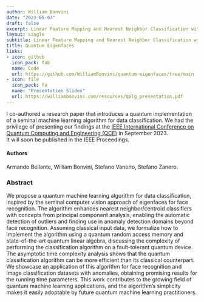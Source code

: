 ```yaml
---
author: William Bonvini
date: "2023-05-07"
draft: false
excerpt: Linear Feature Mapping and Nearest Neighbor Classification with Outlier Detection
layout: single
subtitle: Linear Feature Mapping and Nearest Neighbor Classification with Outlier Detection
title: Quantum Eigenfaces
links:
- icon: github
  icon_pack: fab
  name: Code
  url: https://github.com/WilliamBonvini/quantum-eigenfaces/tree/main
- icon: file
  icon_pack: fa
  name: "Presentation Slides"
  url: https://williambonvini.com/resources/qalg_presentation.pdf
---
```


I co-authored a research paper that introduces a quantum implementation of a seminal machine learning algorithm for data classification. We had the privilege of presenting 
our findings at the [IEEE International Conference on Quantum Computing and Engineering (QCE)](https://qce.quantum.ieee.org/2023/) in September 2023.  
It will soon be published in the IEEE Proceedings. 


#### Authors
Armando Bellante, William Bonvini, Stefano Vanerio, Stefano Zanero.


### Abstract

We propose a quantum machine learning algorithm for data classification, inspired by the seminal computer vision approach of eigenfaces for face recognition. The algorithm enhances nearest neighbor/centroid
classifiers with concepts from principal component analysis, enabling the automatic detection of outliers
and finding use in anomaly detection domains beyond face recognition. Assuming classical input data, we
formalize how to implement the algorithm using a quantum random access memory and state-of-the-art
quantum linear algebra, discussing the complexity of performing the classification algorithm on a fault-tolerant quantum device. The asymptotic time complexity analysis shows that the quantum classification algorithm can be more efficient than its classical counterpart. We showcase an application of this algorithm for face recognition and image classification datasets with anomalies, obtaining promising results for the running time parameters. This work contributes to the growing field of quantum machine learning applications, and the algorithm’s simplicity makes it easily adoptable by future quantum machine learning practitioners.



